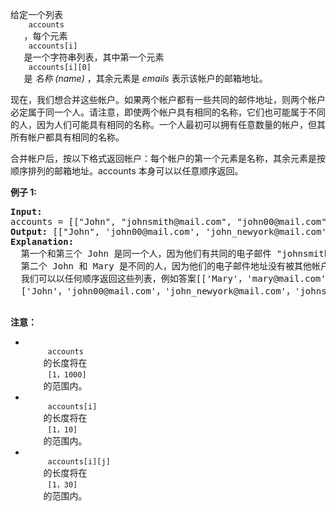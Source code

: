 <html>
 <body>
  <p>
   给定一个列表
   <code>
    accounts
   </code>
   ，每个元素
   <code>
    accounts[i]
   </code>
   是一个字符串列表，其中第一个元素
   <code>
    accounts[i][0]
   </code>
   是
   <em>
    名称 (name)
   </em>
   ，其余元素是
   <em>
    emails
   </em>
   表示该帐户的邮箱地址。
  </p>
  <p>
   现在，我们想合并这些帐户。如果两个帐户都有一些共同的邮件地址，则两个帐户必定属于同一个人。请注意，即使两个帐户具有相同的名称，它们也可能属于不同的人，因为人们可能具有相同的名称。一个人最初可以拥有任意数量的帐户，但其所有帐户都具有相同的名称。
  </p>
  <p>
   合并帐户后，按以下格式返回帐户：每个帐户的第一个元素是名称，其余元素是按顺序排列的邮箱地址。accounts 本身可以以任意顺序返回。
  </p>
  <p>
   <strong>
    例子 1:
   </strong>
  </p>
  <pre>
<strong>Input:</strong> 
accounts = [["John", "johnsmith@mail.com", "john00@mail.com"], ["John", "johnnybravo@mail.com"], ["John", "johnsmith@mail.com", "john_newyork@mail.com"], ["Mary", "mary@mail.com"]]
<strong>Output:</strong> [["John", 'john00@mail.com', 'john_newyork@mail.com', 'johnsmith@mail.com'],  ["John", "johnnybravo@mail.com"], ["Mary", "mary@mail.com"]]
<strong>Explanation:</strong> 
  第一个和第三个 John 是同一个人，因为他们有共同的电子邮件 "johnsmith@mail.com"。 
  第二个 John 和 Mary 是不同的人，因为他们的电子邮件地址没有被其他帐户使用。
  我们可以以任何顺序返回这些列表，例如答案[['Mary'，'mary@mail.com']，['John'，'johnnybravo@mail.com']，
  ['John'，'john00@mail.com'，'john_newyork@mail.com'，'johnsmith@mail.com']]仍然会被接受。

</pre>
  <p>
   <strong>
    注意：
   </strong>
  </p>
  <ul>
   <li>
    <code>
     accounts
    </code>
    的长度将在
    <code>
     [1，1000]
    </code>
    的范围内。
   </li>
   <li>
    <code>
     accounts[i]
    </code>
    的长度将在
    <code>
     [1，10]
    </code>
    的范围内。
   </li>
   <li>
    <code>
     accounts[i][j]
    </code>
    的长度将在
    <code>
     [1，30]
    </code>
    的范围内。
   </li>
  </ul>
 </body>
</html>